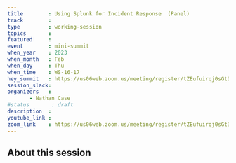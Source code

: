 ```yaml
---
title        : Using Splunk for Incident Response  (Panel)
track        :
type         : working-session
topics       :
featured     :
event        : mini-summit
when_year    : 2023
when_month   : Feb
when_day     : Thu
when_time    : WS-16-17
hey_summit   : https://us06web.zoom.us/meeting/register/tZEufuirqj0sGtDhBcH8nQtF8g99BG2ABWLy
session_slack:
organizers   :
       - Nathan Case
#status       : draft
description  :
youtube_link :
zoom_link    : https://us06web.zoom.us/meeting/register/tZEufuirqj0sGtDhBcH8nQtF8g99BG2ABWLy
---
```


## About this session

